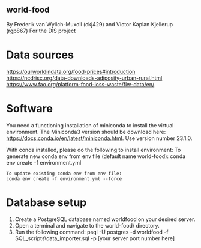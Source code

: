 ## world-food
By Frederik van Wylich-Muxoll (ckj429) and Victor Kaplan Kjellerup (rgp867)
For the DIS project

# Data sources
https://ourworldindata.org/food-prices#introduction
https://ncdrisc.org/data-downloads-adiposity-urban-rural.html
https://www.fao.org/platform-food-loss-waste/flw-data/en/

# Software
You need a functioning installation of miniconda to install the virtual environment. The Miniconda3 version should be download here: https://docs.conda.io/en/latest/miniconda.html. Use version number 23.1.0.

With conda installed, please do the following to install environment:
    To generate new conda env from env file (default name world-food):
    conda env create -f environment.yml

    To update existing conda env from env file:
    conda env create -f environment.yml --force

# Database setup
1. Create a PostgreSQL database named worldfood on your desired server.
2. Open a terminal and navigate to the world-food/ directory.
3. Run the following command:
    psql -U postgres -d worldfood -f SQL_scripts\data_importer.sql -p [your server port number here]
